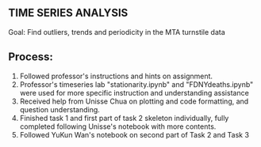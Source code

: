 ## TIME SERIES ANALYSIS
Goal: Find outliers, trends and periodicity in the MTA turnstile data

## Process: 
1. Followed professor's instructions and hints on assignment.
2. Professor's timeseries lab "stationarity.ipynb" and "FDNYdeaths.ipynb" were used for more specific instruction and understanding assistance
3. Received help from Unisse Chua on plotting and code formatting, and question understanding. 
4. Finished task 1 and first part of task 2 skeleton individually, fully completed following Unisse's notebook with more contents. 
5. Followed YuKun Wan's notebook on second part of Task 2 and Task 3 
